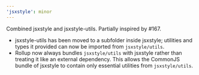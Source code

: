```yaml
---
'jsxstyle': minor
---
```


Combined jsxstyle and jsxstyle-utils. Partially inspired by #167.

- jsxstyle-utils has been moved to a subfolder inside jsxstyle; utilities and types it provided can now be imported from `jsxstyle/utils`.
- Rollup now always bundles `jsxstyle/utils` with jsxstyle rather than treating it like an external dependency. This allows the CommonJS bundle of jsxstyle to contain only essential utilities from `jsxstyle/utils`.
